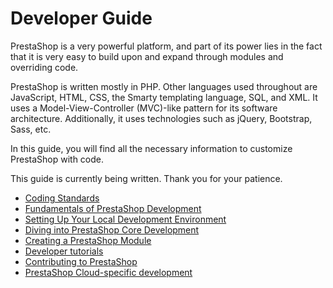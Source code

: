 # Developer Guide

PrestaShop is a very powerful platform, and part of its power lies in the fact that it is very easy to build upon and expand through modules and overriding code.

PrestaShop is written mostly in PHP. Other languages used throughout are JavaScript, HTML, CSS, the Smarty templating language, SQL, and XML. It uses a Model-View-Controller (MVC)-like pattern for its software architecture. Additionally, it uses technologies such as jQuery, Bootstrap, Sass, etc.

In this guide, you will find all the necessary information to customize PrestaShop with code.

This guide is currently being written. Thank you for your patience.

* [Coding Standards](coding-standards/)
* [Fundamentals of PrestaShop Development](fundamentals-of-prestashop-development.md)
* [Setting Up Your Local Development Environment](setting-up-your-local-development-environment.md)
* [Diving into PrestaShop Core Development](diving-into-prestashop-core-development/)
* [Creating a PrestaShop Module](creating-a-prestashop-module/)
* [Developer tutorials](developer-tutorials/)
* [Contributing to PrestaShop](contributing-to-prestashop/)
* [PrestaShop Cloud-specific development](prestashop-cloud-specific-development.md)
